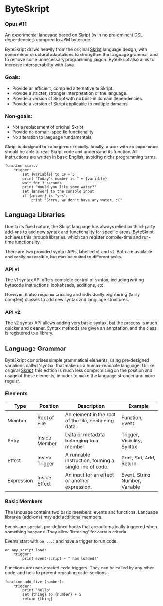 ByteSkript
=====

### Opus #11

An experimental language based on Skript (with no pre-eminent DSL dependencies) compiled to JVM bytecode.

ByteSkript draws heavily from the original [Skript](https://github.com/SkriptLang/Skript/) language design, with some
minor structural adaptations to strengthen the language grammar, and to remove some unnecessary programming jargon.
ByteSkript also aims to increase interoperability with Java.

### Goals:

- Provide an efficient, compiled alternative to Skript.
- Provide a stricter, stronger interpretation of the language.
- Provide a version of Skript with no built-in domain dependencies.
- Provide a version of Skript applicable to multiple domains.

### Non-goals:

- Not a replacement of original Skript
- Provide no domain-specific functionality
- No alteration to language fundamentals

Skript is designed to be beginner-friendly. Ideally, a user with no experience should be able to read Skript code and
understand its function. All instructions are written in basic English, avoiding niche programming terms.

```
function start:
    trigger:
        set {variable} to 10 + 5
        print "Today's number is " + {variable}
        wait for 3 seconds
        print "Would you like some water?"
        set {answer} to the console input
        if {answer} is "yes":
            print "Sorry, we don't have any water. :("
```

## Language Libraries

Due to its fixed nature, the Skript language has always relied on third-party add-ons to add new syntax and
functionality for specific areas. ByteSkript achieves this through libraries, which can register compile-time and
run-time functionality.

There are two provided syntax APIs, labelled `v1` and `v2`. Both are available and easily accessible, but may be suited
to different tasks.

### API v1

The v1 syntax API offers complete control of syntax, including writing bytecode instructions, lookaheads, additions,
etc.

However, it also requires creating and individually registering (fairly complex) classes to add new syntax and language
structures.

### API v2

The v2 syntax API allows adding very basic syntax, but the process is much quicker and cleaner. Syntax methods are given
an annotation, and the class is registered to a library.

## Language Grammar

ByteSkript comprises simple grammatical elements, using pre-designed variations called 'syntax' that make up a
human-readable language. Unlike original [Skript](https://github.com/SkriptLang/Skript/), this edition is much less
compromising on the position and usage of these elements, in order to make the language stronger and more regular.

### Elements

|Type|Position|Description|Example|
|----|--------|-----------|-------|
|Member|Root of File|An element in the root of the file, containing data.|Function, Event|
|Entry|Inside Member|Data or metadata belonging to a member.|Trigger, Visibility, Syntax|
|Effect|Inside Trigger|A runnable instruction, forming a single line of code.|Print, Set, Add, Return|
|Expression|Inside Effect|An input for an effect or another expression.|Event, String, Number, Variable|

### Basic Members

The language contains two basic members: events and functions. Language libraries (add-ons) may add additional members.

Events are special, pre-defined hooks that are automatically triggered when something happens. They allow 'listening'
for certain criteria.

Events start with `on ...:` and have a trigger to run code.

```
on any script load:
    trigger:
        print event-script + " has loaded!"
```

Functions are user-created code triggers. They can be called by any other code, and help to prevent repeating
code-sections.

```
function add_five (number):
    trigger:
        print "hello"
        set {thing} to {number} + 5
        return {thing}
```
